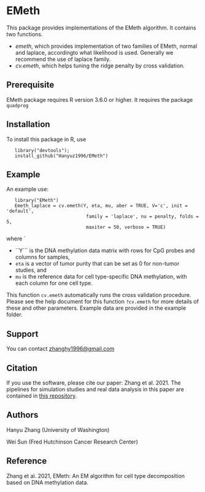 # EMeth
 This package provides implementations of the EMeth algorithm. It contains two functions.
- _emeth_, which provides implementation of two families of EMeth, normal and laplace, accordingto what likelihood is used. Generally we recommend the use of laplace family.
- _cv.emeth_, which helps tuning the ridge penalty by cross validation.

## Prerequisite
 EMeth package requires R version 3.6.0 or higher. It requires the package ```quadprog```

## Installation 
 To install this package in R, use 
 
 ```
    library("devtools");
    install_github("Hanyuz1996/EMeth")
 ```
 
## Example
  An example use:
  ```
     library("EMeth")
     Emeth_laplace = cv.emeth(Y, eta, mu, aber = TRUE, V='c', init = 'default',
                               family = 'laplace', nu = penalty, folds = 5, 
                               maxiter = 50, verbose = TRUE)
  ```
where `
* ``Y``` is the DNA methylation data matrix with rows for CpG probes and columns for samples, 
* ```eta``` is a vector of tumor purity that can be set as 0 for non-tumor studies, and 
* ```mu``` is the reference data for cell type-specific DNA methylation, with each column for one cell type. 

This function ```cv.emeth``` automatically runs the cross validation procedure. Please see the help document for this function ```?cv.emeth``` for more details of these and other parameters. Example data are provided in the example folder. 
  
## Support
  You can contact zhanghy1996@gmail.com
  
## Citation
  If you use the software, please cite our paper: Zhang et al. 2021. The pipelines for simulation studies and real data analysis in this paper are contained in [this repository](https://github.com/Sun-lab/dMeth).
  
## Authors
  Hanyu Zhang (University of Washington)
  
  Wei Sun (Fred Hutchinson Cancer Research Center)
                              
## Reference

Zhang et al. 2021, EMeth: An EM algorithm for cell type decomposition based on DNA methylation data.


 
 
